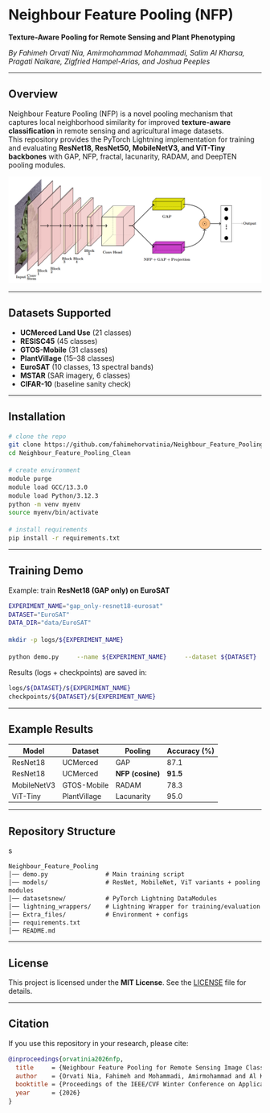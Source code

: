 # Neighbour Feature Pooling (NFP)  
**Texture-Aware Pooling for Remote Sensing and Plant Phenotyping**  

 *By Fahimeh Orvati Nia, Amirmohammad Mohammadi, Salim Al Kharsa, Pragati Naikare, Zigfried Hampel-Arias, and Joshua Peeples*  

---

##  Overview  
Neighbour Feature Pooling (NFP) is a novel pooling mechanism that captures local neighborhood similarity for improved **texture-aware classification** in remote sensing and agricultural image datasets.  
This repository provides the PyTorch Lightning implementation for training and evaluating **ResNet18, ResNet50, MobileNetV3, and ViT-Tiny backbones** with GAP, NFP, fractal, lacunarity, RADAM, and DeepTEN pooling modules.  

<p align="center">
  <img src="nfp_overview.png" width="800"/>
</p>  

---

##  Datasets Supported  
-  **UCMerced Land Use** (21 classes)  
-  **RESISC45** (45 classes)  
-  **GTOS-Mobile** (31 classes)  
-  **PlantVillage** (15–38 classes)  
-  **EuroSAT** (10 classes, 13 spectral bands)  
-  **MSTAR** (SAR imagery, 6 classes)  
-  **CIFAR-10** (baseline sanity check)  

---

##  Installation  

```bash
# clone the repo
git clone https://github.com/fahimehorvatinia/Neighbour_Feature_Pooling_Clean.git
cd Neighbour_Feature_Pooling_Clean

# create environment
module purge
module load GCC/13.3.0
module load Python/3.12.3
python -m venv myenv
source myenv/bin/activate

# install requirements
pip install -r requirements.txt
```

---

##  Training Demo  

Example: train **ResNet18 (GAP only) on EuroSAT**  

```bash
EXPERIMENT_NAME="gap_only-resnet18-eurosat"
DATASET="EuroSAT"
DATA_DIR="data/EuroSAT"

mkdir -p logs/${EXPERIMENT_NAME}

python demo.py     --name ${EXPERIMENT_NAME}     --dataset ${DATASET}     --data_dir ${DATA_DIR}     --model_type resnet18     --model_variant gap_only
```

Results (logs + checkpoints) are saved in:  
```bash
logs/${DATASET}/${EXPERIMENT_NAME}
checkpoints/${DATASET}/${EXPERIMENT_NAME}
```

---

##  Example Results  

| Model          | Dataset     | Pooling        | Accuracy (%) |
|----------------|-------------|----------------|--------------|
| ResNet18       | UCMerced    | GAP            | 87.1         |
| ResNet18       | UCMerced    | **NFP (cosine)** | **91.5**     |
| MobileNetV3    | GTOS-Mobile | RADAM          | 78.3         |
| ViT-Tiny       | PlantVillage| Lacunarity     | 95.0         |

---

##  Repository Structure  
s
```
Neighbour_Feature_Pooling
│── demo.py                # Main training script
│── models/                # ResNet, MobileNet, ViT variants + pooling modules
│── datasetsnew/           # PyTorch Lightning DataModules
│── lightning_wrappers/    # Lightning Wrapper for training/evaluation
│── Extra_files/           # Environment + configs
│── requirements.txt
│── README.md
```

---

##  License  
This project is licensed under the **MIT License**. See the [LICENSE](LICENSE) file for details.  

---

##  Citation  

If you use this repository in your research, please cite:  

```bibtex
@inproceedings{orvatinia2026nfp,
  title     = {Neighbour Feature Pooling for Remote Sensing Image Classification},
  author    = {Orvati Nia, Fahimeh and Mohammadi, Amirmohammad and Al Kharsa, Salim and Naikare, Pragati and Hampel-Arias, Zigfried and Peeples, Joshua},
  booktitle = {Proceedings of the IEEE/CVF Winter Conference on Applications of Computer Vision (WACV)},
  year      = {2026}
}
```
